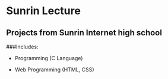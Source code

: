 Sunrin Lecture
==============

Projects from Sunrin Internet high school
------------------------------------------

###Includes:

 * Programming (C Language)

 * Web Programming (HTML, CSS)
